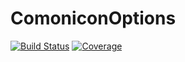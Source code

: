 # ComoniconOptions

[![Build Status](https://github.com/Roger-luo/ComoniconOptions.jl/workflows/CI/badge.svg)](https://github.com/Roger-luo/ComoniconOptions.jl/actions)
[![Coverage](https://codecov.io/gh/Roger-luo/ComoniconOptions.jl/branch/master/graph/badge.svg)](https://codecov.io/gh/Roger-luo/ComoniconOptions.jl)
